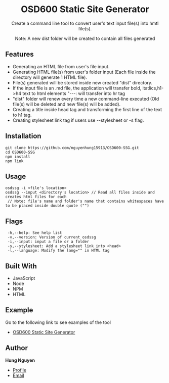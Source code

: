 <h1 align="center">OSD600 Static Site Generator</h1>

<p align="center">Create a command line tool to convert user's text input file(s) into hmtl file(s).</p>
<p align="center">Note: A new dist folder will be created to contain all files generated</p>

## Features

- Generating an HTML file from user's file input.
- Generating HTML file(s) from user's folder input (Each file inside the directory will generate 1 HTML file).
- File(s) generated will be stored inside new created "dist" directory.
- If the input file is an .md file, the application will transfer bold, itatlics,h1->h4 text to html elements "---: will transfer into hr tag
- "dist" folder will renew every time a new command-line executed (Old file(s) will be deleted and new file(s) will be added).
- Creating a title inside head tag and transforming the first line of the text to h1 tag.
- Creating stylesheet link tag if users use --stylesheet or -s flag.

## Installation

```
git clone https://github.com/nguyenhung15913/OSD600-SSG.git
cd OSD600-SSG
npm install
npm link
```

## Usage

```
osdssg -i <file's location>
osdssg --input <directory's location> // Read all files inside and creates html files for each
 // Note: file's name and folder's name that contains whitespaces have to be placed inside double quote ("")
```

## Flags

```
 -h,--help: See help list
 -v,--version: Version of current osdssg
 -i,--input: input a file or a folder
 -s,--stylesheet: Add a stylesheet link into <head>
 -l,--language: Modify the lang="" in HTML tag
```

## Built With

- JavaScript
- Node
- NPM
- HTML

## Example

Go to the following link to see examples of the tool

- [OSD600 Static Site Generator](https://dev.to/nguyenhung15913/osd600-static-site-generator-release-0-1-5a5d)

## Author

**Hung Nguyen**

- [Profile](https://github.com/nguyenhung15913")
- [Email](mailto:hnguyen97@myseneca.ca")
